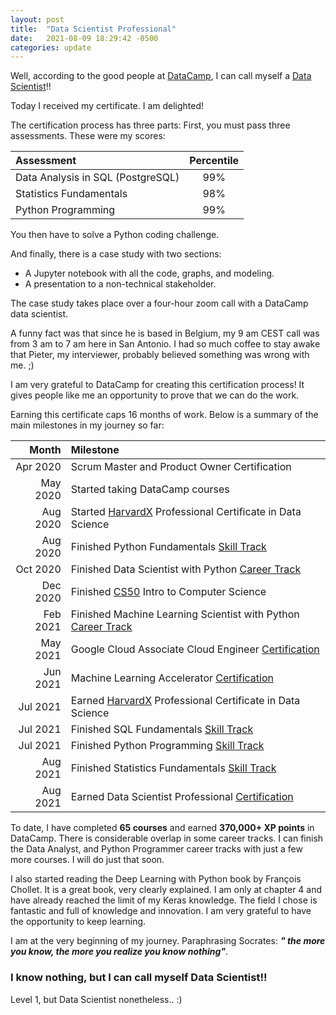 ```yaml
---
layout: post
title:  "Data Scientist Professional"
date:   2021-08-09 18:29:42 -0500
categories: update
---
```


Well, according to the good people at [DataCamp][dc], I can call myself a [Data Scientist][dsp]!!

Today I received my certificate. I am delighted!

The certification process has three parts: First, you must pass three assessments. These were my scores:

|Assessment|Percentile|
|:---|:---:|
|Data Analysis in SQL (PostgreSQL) | 99% |
|Statistics Fundamentals | 98% |
|Python Programming| 99% |

You then have to solve a Python coding challenge. 

And finally, there is a case study with two sections: 

* A Jupyter notebook with all the code, graphs, and modeling.
* A presentation to a non-technical stakeholder.

The case study takes place over a four-hour zoom call with a DataCamp data scientist. 

A funny fact was that since he is based in Belgium, my 9 am CEST call was from 3 am to 7 am here in San Antonio. I had so much coffee to stay awake that Pieter, my interviewer, probably believed something was wrong with me. ;)

I am very grateful to DataCamp for creating this certification process! It gives people like me an opportunity to prove that we can do the work.

Earning this certificate caps 16 months of work. Below is a summary of the main milestones in my journey so far: 

|Month|Milestone|
|---:|:---|
|Apr 2020 | Scrum Master and Product Owner Certification |
|May 2020 | Started taking DataCamp courses |
|Aug 2020 | Started [HarvardX][harvardx] Professional Certificate in Data Science |
|Aug 2020 | Finished Python Fundamentals [Skill Track][pfst] |
|Oct 2020 | Finished Data Scientist with Python [Career Track][dsct] |
|Dec 2020| Finished [CS50][cs50] Intro to Computer Science |
|Feb 2021| Finished Machine Learning Scientist with Python [Career Track][mlsct] |
|May 2021| Google Cloud Associate Cloud Engineer [Certification][ace] |
|Jun 2021 | Machine Learning Accelerator [Certification][eds] |
|Jul 2021 | Earned [HarvardX][harvardx] Professional Certificate in Data Science |
|Jul 2021 | Finished SQL Fundamentals [Skill Track][sqlst] |
|Jul 2021 | Finished Python Programming [Skill Track][ppst] |
|Aug 2021 | Finished Statistics Fundamentals [Skill Track][sfst] |
|Aug 2021 | Earned Data Scientist Professional [Certification][dsp] |

To date, I have completed **65 courses** and earned **370,000+ XP points** in DataCamp. There is considerable overlap in some career tracks. I can finish the Data Analyst, and Python Programmer career tracks with just a few more courses. I will do just that soon.

I also started reading the Deep Learning with Python book by François Chollet. It is a great book, very clearly explained. I am only at chapter 4 and have already reached the limit of my Keras knowledge. The field I chose is fantastic and full of knowledge and innovation. I am very grateful to have the opportunity to keep learning.

I am at the very beginning of my journey. Paraphrasing Socrates: **_" the more you know, the more you realize you know nothing"_**.

### I know nothing, but I can call myself Data Scientist!!

Level 1, but Data Scientist nonetheless.. :)

[dc]: https://www.datacamp.com
[dsp]: https://www.datacamp.com/certificate/DS0019388936730
[cs50]: https://www.edx.org/course/introduction-computer-science-harvardx-cs50x
[harvardx]: https://www.edx.org/professional-certificate/harvardx-data-science
[pfst]: https://www.datacamp.com/tracks/python-fundamentals#!
[dsct]: https://www.datacamp.com/tracks/data-scientist-with-python
[mlsct]: https://www.datacamp.com/tracks/machine-learning-scientist-with-python
[ace]: https://cloud.google.com/certification/cloud-engineer
[eds]: https://pro.elitedatascience.com/accelerator
[sqlst]: https://www.datacamp.com/tracks/sql-fundamentals
[ppst]: https://www.datacamp.com/tracks/python-programming#!
[sfst]: https://www.datacamp.com/tracks/statistics-fundamentals-with-python